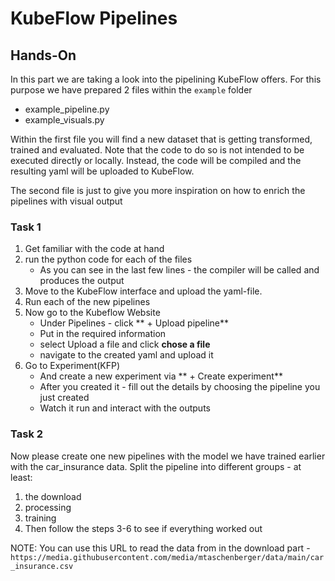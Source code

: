 # KubeFlow Pipelines 
## Hands-On

In this part we are taking a look into the pipelining KubeFlow offers. 
For this purpose we have prepared 2 files within the `example` folder
- example_pipeline.py 
- example_visuals.py 

Within the first file you will find a new dataset that is getting transformed, trained and evaluated. 
Note that the code to do so is not intended to be executed  directly or locally. 
Instead, the code will be compiled and the resulting yaml will be uploaded to KubeFlow. 

The second file is just to give you more inspiration on how to enrich the pipelines with visual output

### Task 1
1. Get familiar with the code at hand 
2. run the python code for each of the files 
   - As you can see in the last few lines - the compiler will be called and produces the output 
3. Move to the KubeFlow interface and upload the yaml-file. 
4. Run each of the new pipelines 
5. Now go to the Kubeflow Website
   - Under Pipelines - click ** + Upload pipeline** 
   - Put in the required information 
   - select Upload a file and click **chose a file** 
   - navigate to the created yaml and upload it 
6. Go to Experiment(KFP)
   - And create a new experiment  via ** + Create experiment** 
   - After you created it - fill out the details by choosing the pipeline you just created 
   - Watch it run and interact with the outputs 


### Task 2
Now please create one new pipelines with the model we have trained earlier with the car_insurance data.
Split the pipeline into different groups - at least:
      
   1. the download 
   2. processing 
   3. training 
   4. Then follow the steps 3-6 to see if everything worked out 

NOTE: You can use this URL to read the data from in the download part - `https://media.githubusercontent.com/media/mtaschenberger/data/main/car_insurance.csv`
